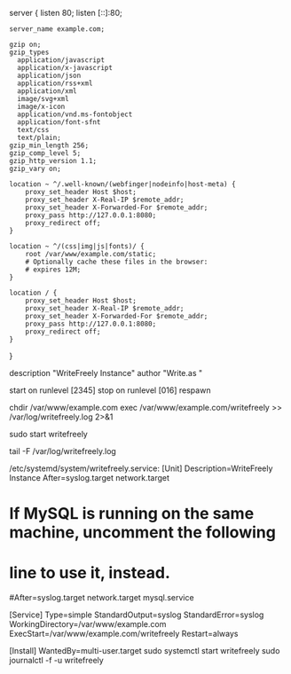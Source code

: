 server {
    listen 80;
    listen [::]:80;

    server_name example.com;

    gzip on;
    gzip_types
      application/javascript
      application/x-javascript
      application/json
      application/rss+xml
      application/xml
      image/svg+xml
      image/x-icon
      application/vnd.ms-fontobject
      application/font-sfnt
      text/css
      text/plain;
    gzip_min_length 256;
    gzip_comp_level 5;
    gzip_http_version 1.1;
    gzip_vary on;

    location ~ ^/.well-known/(webfinger|nodeinfo|host-meta) {
        proxy_set_header Host $host;
        proxy_set_header X-Real-IP $remote_addr;
        proxy_set_header X-Forwarded-For $remote_addr;
        proxy_pass http://127.0.0.1:8080;
        proxy_redirect off;
    }

    location ~ ^/(css|img|js|fonts)/ {
        root /var/www/example.com/static;
        # Optionally cache these files in the browser:
        # expires 12M;
    }

    location / {
        proxy_set_header Host $host;
        proxy_set_header X-Real-IP $remote_addr;
        proxy_set_header X-Forwarded-For $remote_addr;
        proxy_pass http://127.0.0.1:8080;
        proxy_redirect off;
    }
}

description "WriteFreely Instance"
author "Write.as "

start on runlevel [2345]
stop on runlevel [016]
respawn

chdir /var/www/example.com
exec /var/www/example.com/writefreely >> /var/log/writefreely.log 2>&1

sudo start writefreely

tail -F /var/log/writefreely.log

/etc/systemd/system/writefreely.service:
[Unit]
Description=WriteFreely Instance
After=syslog.target network.target
# If MySQL is running on the same machine, uncomment the following 
# line to use it, instead. 
#After=syslog.target network.target mysql.service

[Service]
Type=simple
StandardOutput=syslog
StandardError=syslog
WorkingDirectory=/var/www/example.com
ExecStart=/var/www/example.com/writefreely
Restart=always

[Install]
WantedBy=multi-user.target
sudo systemctl start writefreely
sudo journalctl -f -u writefreely
